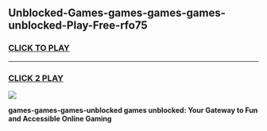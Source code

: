 
## Unblocked-Games-games-games-games-unblocked-Play-Free-rfo75
<h3>
<a href="https://premium76.site?title=games-games-games-unblocked&ref=17A">CLICK TO PLAY</a></h3>
<hr>

<h3>
<a href="https://premium76.site?title=games-games-games-unblocked&ref=17A">CLICK 2 PLAY</a>
  
</h3>

<a href="https://premium76.site?title=games-games-games-unblocked&ref=17A"><img src="https://clearcache.store/games.png"></a>


**games-games-games-unblocked games unblocked: Your Gateway to Fun and Accessible Online Gaming**
